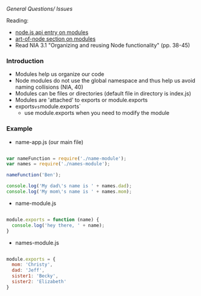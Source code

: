 *General Questions/ Issues*

Reading:
- [node.js api entry on modules](http://nodejs.org/api/modules.html)
- [art-of-node section on modules](https://github.com/maxogden/art-of-node#modules)
- Read NIA 3.1 "Organizing and reusing Node functionality" (pp. 38-45)


### Introduction 
- Modules help us organize our code
- Node modules do not use the global namespace and thus help us avoid naming collisions (NIA, 40)
- Modules can be files or directories (default file in directory is index.js)
- Modules are 'attached' to exports or module.exports
- exports` vs `module.exports`
    + use module.exports when you need to modify the module


### Example

- name-app.js (our main file)
```javascript

var nameFunction = require('./name-module');
var names = require('./names-module');

nameFunction('Ben');

console.log('My dad\'s name is ' + names.dad);
console.log('My mom\'s name is ' + names.mom);

```

- name-module.js 
```javascript

module.exports = function (name) {
  console.log('hey there, ' + name);
}

```

- names-module.js
```javascript

module.exports = {
  mom: 'Christy',
  dad: 'Jeff',
  sister1: 'Becky',
  sister2: 'Elizabeth'
}

```